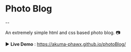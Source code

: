 # Photo Blog
--

An extremely simple html and css based photo blog. :camera:

:arrow_forward: **Live Demo** : https://akuma-phawx.github.io/photoBlog/
